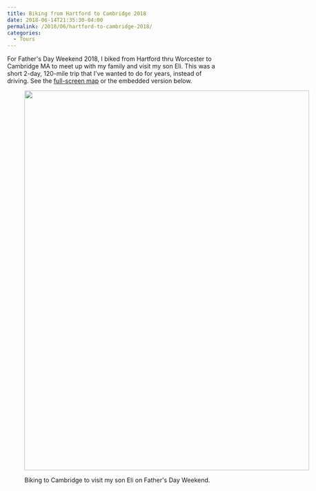 ```yaml
---
title: Biking from Hartford to Cambridge 2018
date: 2018-06-14T21:35:30-04:00
permalink: /2018/06/hartford-to-cambridge-2018/
categories:
  - Tours
---
```

For Father's Day Weekend 2018, I biked from Hartford thru Worcester to Cambridge MA to meet up with my family and visit my son Eli. This was a short 2-day, 120-mile trip that I've wanted to do for years, instead of driving. See the [full-screen map](https://jackdougherty.github.io/bikemapcode/#8/42.276/-71.948) or the embedded version below.

<!-- iframe plugin v.4.4 wordpress.org/plugins/iframe/ --><figure id="attachment_627" aria-describedby="caption-attachment-627" style="width: 660px" class="wp-caption alignnone">

[<img class="size-large wp-image-627" src="https://jackbikes.org/wp-content/uploads/2018/06/2018-06-16-biking-to-eli-in-ma-e1559875519445-768x1024.jpg" alt="" width="660" height="880" srcset="https://jackbikes.org/wp-content/uploads/2018/06/2018-06-16-biking-to-eli-in-ma-e1559875519445-768x1024.jpg 768w, https://jackbikes.org/wp-content/uploads/2018/06/2018-06-16-biking-to-eli-in-ma-e1559875519445-225x300.jpg 225w" sizes="(max-width: 660px) 100vw, 660px" />](https://jackbikes.org/wp-content/uploads/2018/06/2018-06-16-biking-to-eli-in-ma-e1559875519445.jpg)<figcaption id="caption-attachment-627" class="wp-caption-text">Biking to Cambridge to visit my son Eli on Father's Day Weekend.</figcaption></figure>
